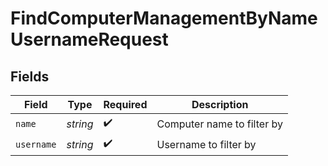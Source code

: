 # FindComputerManagementByNameUsernameRequest


## Fields

| Field                      | Type                       | Required                   | Description                |
| -------------------------- | -------------------------- | -------------------------- | -------------------------- |
| `name`                     | *string*                   | :heavy_check_mark:         | Computer name to filter by |
| `username`                 | *string*                   | :heavy_check_mark:         | Username to filter by      |